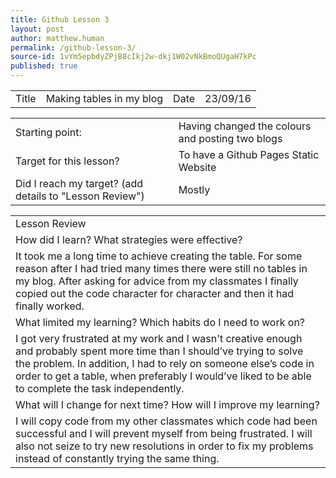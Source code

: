 ```yaml
---
title: Github Lesson 3
layout: post
author: matthew.human
permalink: /github-lesson-3/
source-id: 1vYm5epbdyZPjB8cIkj2w-dkj1W02vNkBmoQUgaH7kPc
published: true
---
```

<table>
  <tr>
    <td>Title</td>
    <td>Making tables in my blog</td>
    <td>Date</td>
    <td>23/09/16</td>
  </tr>
</table>


<table>
  <tr>
    <td>Starting point:</td>
    <td>Having changed the colours and posting two blogs</td>
  </tr>
  <tr>
    <td>Target for this lesson?</td>
    <td>To have a Github Pages Static Website</td>
  </tr>
  <tr>
    <td>Did I reach my target? 
(add details to "Lesson Review")</td>
    <td> Mostly</td>
  </tr>
</table>


<table>
  <tr>
    <td>Lesson Review</td>
  </tr>
  <tr>
    <td>How did I learn? What strategies were effective? </td>
  </tr>
  <tr>
    <td>It took me a long time to achieve creating the table. For some reason after I had tried many times there were still no tables in my blog. After asking for advice from my classmates I finally copied out the code character for character and then it had finally worked.</td>
  </tr>
  <tr>
    <td>What limited my learning? Which habits do I need to work on? </td>
  </tr>
  <tr>
    <td>I got very frustrated at my work and I wasn't creative enough and probably spent more time than I should’ve trying to solve the problem. In addition, I had to rely on someone else’s code in order to get a table, when preferably I would’ve liked to be able to complete the task independently.</td>
  </tr>
  <tr>
    <td>What will I change for next time? How will I improve my learning?</td>
  </tr>
  <tr>
    <td>I will copy code from my other classmates which code had been successful and I will prevent myself from being frustrated. I will also not seize to try new resolutions in order to fix my problems instead of constantly trying the same thing.</td>
  </tr>
</table>


